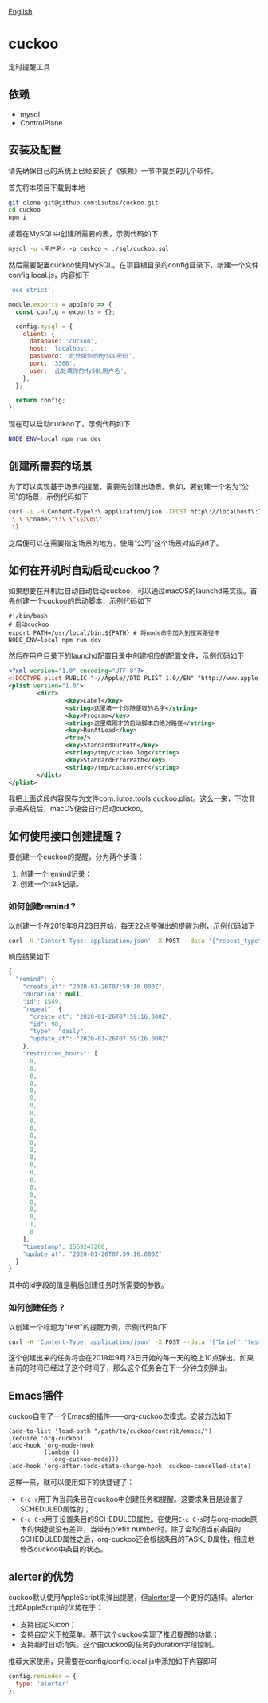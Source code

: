 [English](https://github.com/Liutos/cuckoo/blob/master/README.md)

# cuckoo

定时提醒工具

## 依赖

- mysql
- ControlPlane

## 安装及配置

请先确保自己的系统上已经安装了《依赖》一节中提到的几个软件。

首先将本项目下载到本地

```bash
git clone git@github.com:Liutos/cuckoo.git
cd cuckoo
npm i
```

接着在MySQL中创建所需要的表，示例代码如下

```bash
mysql -u <用户名> -p cuckoo < ./sql/cuckoo.sql
```

然后需要配置cuckoo使用MySQL。在项目根目录的config目录下，新建一个文件config.local.js，内容如下

```js
'use strict';

module.exports = appInfo => {
  const config = exports = {};

  config.mysql = {
    client: {
      database: 'cuckoo',
      host: 'localhost',
      password: '此处填你的MySQL密码',
      port: '3306',
      user: '此处填你的MySQL用户名',
    },
  };

  return config;
};
```

现在可以启动cuckoo了，示例代码如下

```bash
NODE_ENV=local npm run dev
```

## 创建所需要的场景

为了可以实现基于场景的提醒，需要先创建出场景。例如，要创建一个名为“公司”的场景，示例代码如下

```bash
curl -i -H Content-Type\:\ application/json -XPOST http\://localhost\:7001/context -d \{'
'\ \ \"name\"\:\ \"\公\司\"'
'\}
```

之后便可以在需要指定场景的地方，使用“公司”这个场景对应的id了。

## 如何在开机时自动启动cuckoo？

如果想要在开机后自动自动启动cuckoo，可以通过macOS的launchd来实现。首先创建一个cuckoo的启动脚本，示例代码如下

```shell
#!/bin/bash
# 启动cuckoo
export PATH=/usr/local/bin:${PATH} # 将node命令加入到搜索路径中
NODE_ENV=local npm run dev
```

然后在用户目录下的launchd配置目录中创建相应的配置文件，示例代码如下

```xml
<?xml version="1.0" encoding="UTF-8"?>
<!DOCTYPE plist PUBLIC "-//Apple//DTD PLIST 1.0//EN" "http://www.apple.com/DTDs/PropertyList-1.0.dtd">
<plist version="1.0">
        <dict>
                <key>Label</key>
                <string>这里填一个你随便取的名字</string>
                <key>Program</key>
                <string>这里填刚才的启动脚本的绝对路径</string>
                <key>RunAtLoad</key>
                <true/>
                <key>StandardOutPath</key>
                <string>/tmp/cuckoo.log</string>
                <key>StandardErrorPath</key>
                <string>/tmp/cuckoo.err</string>
        </dict>
</plist>
```

我把上面这段内容保存为文件com.liutos.tools.cuckoo.plist。这么一来，下次登录进系统后，macOS便会自行启动cuckoo。

## 如何使用接口创建提醒？

要创建一个cuckoo的提醒，分为两个步骤：

1. 创建一个remind记录；
2. 创建一个task记录。

### 如何创建remind？

以创建一个在2019年9月23日开始，每天22点整弹出的提醒为例，示例代码如下

```bash
curl -H 'Content-Type: application/json' -X POST --data '{"repeat_type":"","timestamp":1569247200}' 'http://localhost:7001/remind'
```

响应结果如下

```javascript
{
  "remind": {
    "create_at": "2020-01-26T07:59:16.000Z",
    "duration": null,
    "id": 1549,
    "repeat": {
      "create_at": "2020-01-26T07:59:16.000Z",
      "id": 98,
      "type": "daily",
      "update_at": "2020-01-26T07:59:16.000Z"
    },
    "restricted_hours": [
      0,
      0,
      0,
      0,
      0,
      0,
      0,
      0,
      0,
      0,
      0,
      0,
      0,
      0,
      0,
      0,
      0,
      0,
      0,
      0,
      0,
      0,
      1,
      0
    ],
    "timestamp": 1569247200,
    "update_at": "2020-01-26T07:59:16.000Z"
  }
}
```

其中的id字段的值是稍后创建任务时所需要的参数。

### 如何创建任务？

以创建一个标题为"test"的提醒为例，示例代码如下

```bash
curl -H 'Content-Type: application/json' -X POST --data '{"brief":"test","remind_id":1549}' 'http://localhost:7001/task'
```

这个创建出来的任务将会在2019年9月23日开始的每一天的晚上10点弹出。如果当前的时间已经过了这个时间了，那么这个任务会在下一分钟立刻弹出。

## Emacs插件

cuckoo自带了一个Emacs的插件——org-cuckoo次模式。安装方法如下

```elisp
(add-to-list 'load-path "/path/to/cuckoo/contrib/emacs/")
(require 'org-cuckoo)
(add-hook 'org-mode-hook
          (lambda ()
            (org-cuckoo-mode)))
(add-hook 'org-after-todo-state-change-hook 'cuckoo-cancelled-state)
```

这样一来，就可以使用如下的快捷键了：

- `C-c r`用于为当前条目在cuckoo中创建任务和提醒。这要求条目是设置了SCHEDULED属性的；
- `C-c C-s`用于设置条目的SCHEDULED属性。在使用`C-c C-s`时与org-mode原本的快捷键没有差异，当带有prefix number时，除了会取消当前条目的SCHEDULED属性之后，org-cuckoo还会根据条目的TASK_ID属性，相应地修改cuckoo中条目的状态。

## alerter的优势

cuckoo默认使用AppleScript来弹出提醒，但[alerter](https://github.com/vjeantet/alerter)是一个更好的选择。alerter比起AppleScript的优势在于：

- 支持自定义icon；
- 支持自定义下拉菜单。基于这个cuckoo实现了推迟提醒的功能；
- 支持超时自动消失。这个由cuckoo的任务的duration字段控制。

推荐大家使用，只需要在config/config.local.js中添加如下内容即可

```js
config.reminder = {
  type: 'alerter'
};
```
